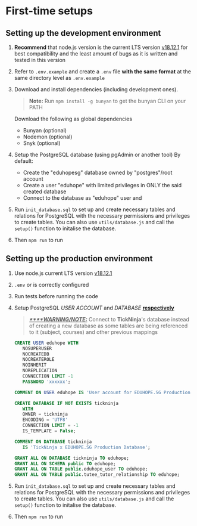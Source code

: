 # First-time setups

## Setting up the development environment

1. **Recommend** that node.js version is the current LTS version [v18.12.1](<https://nodejs.org/en/>)
for best compatibility and the least amount of bugs as it is written and tested in this version

2. Refer to `.env.example` and create a `.env` file **with the same format** at the same directory level
as `.env.example`

3. Download and install dependencies (including development ones).
   > **Note:** Run `npm install -g bunyan` to get the bunyan CLI on your PATH

   Download the following as global dependencies
   * Bunyan (optional)
   * Nodemon (optional)
   * Snyk (optional)

4. Setup the PostgreSQL database (using pgAdmin or another tool)
   By default:
   * Create the "eduhopesg" database owned by "postgres"/root account
   * Create a user "eduhope" with limited privileges in ONLY the said created database
   * Connect to the database as "eduhope" user and

5. Run `init_database.sql` to set up and create necessary tables and relations for PostgreSQL
with the necessary permissions and privileges to create tables.
You can also use `utils/database.js` and call the `setup()` function to initalise the database.

6. Then `npm run` to run

## Setting up the production environment

1. Use node.js current LTS version [v18.12.1](<https://nodejs.org/en/>)

2. `.env` or is correctly configured

3. Run tests before running the code

4. Setup PostgreSQL *USER ACCOUNT* and *DATABASE* <u>**respectively**</u>
   > <b><u><i>****WARNING/NOTE:</i></u></b> Connect to **TickNinja**'s database instead of creating a new
   > database as some tables are being referenced to it (subject, courses)
   > and other previous mappings

   ```SQL
   CREATE USER eduhope WITH
      NOSUPERUSER
      NOCREATEDB
      NOCREATEROLE
      NOINHERIT
      NOREPLICATION
      CONNECTION LIMIT -1
      PASSWORD 'xxxxxx';

   COMMENT ON USER eduhope IS 'User account for EDUHOPE.SG Production Database';
   ```

   ```sql
   CREATE DATABASE IF NOT EXISTS tickninja
      WITH
      OWNER = tickninja
      ENCODING = 'UTF8'
      CONNECTION LIMIT = -1
      IS_TEMPLATE = False;

   COMMENT ON DATABASE tickninja
      IS 'TickNinja x EDUHOPE.SG Production Database';

   GRANT ALL ON DATABASE tickninja TO eduhope;
   GRANT ALL ON SCHEMA public TO eduhope;
   GRANT ALL ON TABLE public.eduhope_user TO eduhope;
   GRANT ALL ON TABLE public.tutee_tutor_relationship TO eduhope;
   ```

5. Run `init_database.sql` to set up and create necessary tables and relations for PostgreSQL
with the necessary permissions and privileges to create tables.
You can also use `utils/database.js` and call the `setup()` function to initalise the database.

6. Then `npm run` to run
